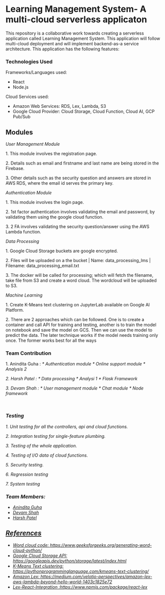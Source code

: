 <h1>Learning Management System- A multi-cloud serverless applicaton</h1>


<p>This repository is a collaborative work towards creating a serverless application called Learning Management System. This application will follow multi-cloud deployment and will implement backend-as-a service architecture. This application has the following features:</p>
 
<h3>Technologies Used</h3>
<p>Frameworks/Languages used:</p>
<ul>
<li> React </li>
<li> Node.js </li>
</ul>
<p>Cloud Services used:</p>
<ul>
<li>Amazon Web Services: RDS, Lex, Lambda, S3</li>
<li>Google Cloud Provider: Cloud Storage, Cloud Function, Cloud AI, GCP Pub/Sub</li>
</ul>

<h2>Modules</h2>

<i><p>User Management Module</p></i>
<p>1. This module involves the registration page.</p>
<p>2. Details such as email and firstname and last name are being stored in the Firebase.</p>
<p>3. Other details such as the security question and answers are stored in AWS RDS, where the email id serves the primary key.</p>

<i><p>Authentication Module</p></i>
<p>1. This module involves the login page.</p>
<p>2. 1st factor authentication involves validating the email and password, by validating them using the google cloud function.</p>
<p>3. 2 FA involves validating the security question/answer using the AWS Lambda function.</p>  
  
<i><p>Data Processing</p></i>
<p>1. Google Cloud Storage buckets are google encrypted.</p>
<p>2. Files will be uploaded on a the bucket | Name: data_processing_lms | Filename: data_processing_email.txt</p>
<p>3. The docker will be called for processing; which will fetch the filename, take file from S3 and create a word cloud. The wordcloud will be uploaded to S3. </p>

<i><p>Machine Learning</p></i>
<p>1. Create K-Means text clustering on JupyterLab available on Google AI Platform.</p>
<p>2. There are 2 approaches which can be followed. One is to create a container and call API for training and testing, another is to train the model on notebook and save the
  model on GCS. Then we can use the model to predict the data. The later technique works if the model needs training only once. The former works best for all the ways</p>



 
<h3>Team Contribution</h3>
<p>1. Anindita Guha : <i> * Authentication module * Online support module * Analysis 2 </p>
 <p>2. Harsh Patel : <i> * Data processing * Analysi 1 * Flask Framework </p>
<p>3. Devam Shah : <i> * User management module * Chat module * Node framework </p>
 <br>
 
<h3>Testing</h3>
<p>1. Unit testing for all the controllers, api and cloud functions.</p>
<p>2. Integration testing for single-feature plumbing.</p>
<p>3. Testing of the whole application.</p>
<p>4. Testing of I/O data of cloud functions.</p>
<p>5. Security testing.</p>
<p>6. Regression testing</p>
<p>7. System testing</p>


<h3>Team Members:</h3>
<ul>
<li><a href="https://github.com/AninditaGuha98"> Anindita Guha </li>
<li> Devam Shah </li>
<li><a href="https://github.com/Harshpatel44"> Harsh Patel </li>
 </ul>
 
 
<h2>References</h2>
<ul>
<li>Word cloud code: <i>https://www.geeksforgeeks.org/generating-word-cloud-python/</i></li>
<li>Google Cloud Storage API: <i>https://googleapis.dev/python/storage/latest/index.html</i></li>
<li>K-Means Text clustering: <i>https://pythonprogramminglanguage.com/kmeans-text-clustering/</i></li>
<li>Amazon Lex: <i>https://medium.com/velotio-perspectives/amazon-lex-aws-lambda-beyond-hello-world-1403c1825e72</i></li>
<li>Lex-React-Integration :<i>https://www.npmjs.com/package/react-lex</i></li>
</ul>
 
 
 
 
 
